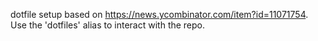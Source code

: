dotfile setup based on https://news.ycombinator.com/item?id=11071754. Use the 'dotfiles' alias to interact with the repo.
